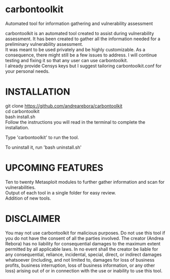 # carbontoolkit
Automated tool for information gathering and vulnerability assessment

carbontoolkit is an automated tool created to assist during vulnerability assessment. It has been created to gather all the information needed for a preliminary vulnerability assessment.  
It was meant to be used privately and be highly customizable. As a consequence, there might still be a few issues to address. I will continue testing and fixing it so that any user can use carbontoolkit.  
I already provide Censys keys but I suggest tailoring carbontoolkit.conf for your personal needs.

# INSTALLATION
git clone https://github.com/andrearebora/carbontoolkit  
cd carbontoolkit  
bash install.sh  
Follow the instructions you will read in the terminal to complete the installation.

Type 'carbontoolkit' to run the tool.

To uninstall it, run 'bash uninstall.sh'

# UPCOMING FEATURES
Ten to twenty Metasploit modules to further gather information and scan for vulnerabilities.  
Output of each tool in a single folder for easy review.  
Addition of new tools.

# DISCLAIMER
You may not use carbontoolkit for malicious purposes. Do not use this tool if you do not have the consent of all the parties involved. The creator (Andrea Rebora) has no liability for consequential damages to the maximum extent permitted by all applicable laws. In no event shall the creator be liable for any consequential, reliance, incidental, special, direct, or indirect damages whatsoever (including, and not limited to, damages for loss of business profits, business interruption, loss of business information, or any other loss) arising out of or in connection with the use or inability to use this tool.
